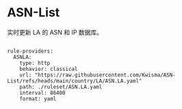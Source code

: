 
# ASN-List

实时更新 LA 的 ASN 和 IP 数据库。

<pre><code class="language-javascript">
rule-providers:
  ASNLA:
    type: http
    behavior: classical
    url: "https://raw.githubusercontent.com/Kwisma/ASN-List/refs/heads/main/country/LA/ASN.LA.yaml"
    path: ./ruleset/ASN.LA.yaml
    interval: 86400
    format: yaml
</code></pre>
